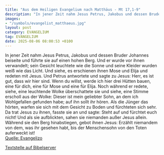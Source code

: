 ```yaml
---
title: "Aus dem Heiligen Evangelium nach Matthäus - Mt 17,1-9"
description: "In jener Zeit nahm Jesus Petrus, Jakobus und dessen Bruder Johannes beiseite und führte sie auf einen hohen Berg. Und er wurde vor ihnen verwandelt; sein Gesicht leuchtete wie die Sonne und seine Kleider wurden weiß wie das Licht. Und siehe, es erschienen ihnen Mose und Elija und...."
images:
- "/symbols/evangelist_matthaeus.jpg"
layout: post
category: EVANGELIUM
tag: EVANGELIUM
date: 2025-08-06 08:00:53 +0100
---
```

In jener Zeit nahm Jesus Petrus, Jakobus und dessen Bruder Johannes beiseite und führte sie auf einen hohen Berg.
Und er wurde vor ihnen verwandelt; sein Gesicht leuchtete wie die Sonne und seine Kleider wurden weiß wie das Licht.
Und siehe, es erschienen ihnen Mose und Elija und redeten mit Jesus.<!--more-->
Und Petrus antwortete und sagte zu Jesus: Herr, es ist gut, dass wir hier sind. Wenn du willst, werde ich hier drei Hütten bauen, eine für dich, eine für Mose und eine für Elija.
Noch während er redete, siehe, eine leuchtende Wolke überschattete sie und siehe, eine Stimme erscholl aus der Wolke: Dieser ist mein geliebter Sohn, an dem ich Wohlgefallen gefunden habe; auf ihn sollt ihr hören.
Als die Jünger das hörten, warfen sie sich mit dem Gesicht zu Boden und fürchteten sich sehr.
Da trat Jesus zu ihnen, fasste sie an und sagte: Steht auf und fürchtet euch nicht!
Und als sie aufblickten, sahen sie niemanden außer Jesus allein.
Während sie den Berg hinabstiegen, gebot ihnen Jesus: Erzählt niemandem von dem, was ihr gesehen habt, bis der Menschensohn von den Toten auferweckt ist!<br>
[Quelle: Evangelizo](https://evangeliumtagfuertag.org/DE/gospel)

[Textstelle auf Bibelserver](https://www.bibleserver.com/EU/Matthäus17,1-9)
